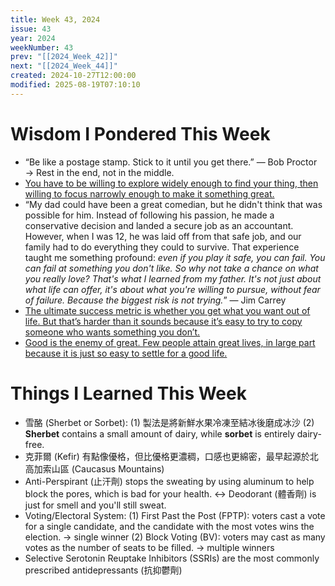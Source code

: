 ```yaml
---
title: Week 43, 2024
issue: 43
year: 2024
weekNumber: 43
prev: "[[2024_Week_42]]"
next: "[[2024_Week_44]]"
created: 2024-10-27T12:00:00
modified: 2025-08-19T07:10:10
---
```


# Wisdom I Pondered This Week

* “Be like a postage stamp. Stick to it until you get there.” — Bob Proctor → Rest in the end, not in the middle.
* [You have to be willing to explore widely enough to find your thing, then willing to focus narrowly enough to make it something great.](https://jamesclear.com/3-2-1/october-10-2024)
* “My dad could have been a great comedian, but he didn't think that was possible for him. Instead of following his passion, he made a conservative decision and landed a secure job as an accountant. However, when I was 12, he was laid off from that safe job, and our family had to do everything they could to survive. That experience taught me something profound: _even if you play it safe, you can fail. You can fail at something you don't like. So why not take a chance on what you really love? That's what I learned from my father. It's not just about what life can offer, it's about what you're willing to pursue, without fear of failure. Because the biggest risk is not trying._” — Jim Carrey
* [The ultimate success metric is whether you get what you want out of life. But that’s harder than it sounds because it’s easy to try to copy someone who wants something you don’t.](https://collabfund.com/blog/your-way-is-the-only-way/)
* [Good is the enemy of great. Few people attain great lives, in large part because it is just so easy to settle for a good life.](https://www.goodreads.com/work/quotes/1094028-good-to-great-why-some-companies-make-the-leap-and-others-don-t)

# Things I Learned This Week

* 雪酪 (Sherbet or Sorbet): (1) 製法是將新鮮水果冷凍至結冰後磨成冰沙 (2) **Sherbet** contains a small amount of dairy, while **sorbet** is entirely dairy-free.
* 克菲爾 (Kefir) 有點像優格，但比優格更濃稠，口感也更綿密，最早起源於北高加索山區 (Caucasus Mountains)
* Anti-Perspirant (止汗劑) stops the sweating by using aluminum to help block the pores, which is bad for your health. ↔ Deodorant (體香劑) is just for smell and you'll still sweat.
* Voting/Electoral System: (1) First Past the Post (FPTP): voters cast a vote for a single candidate, and the candidate with the most votes wins the election. → single winner (2) Block Voting (BV): voters may cast as many votes as the number of seats to be filled. → multiple winners
* Selective Serotonin Reuptake Inhibitors (SSRIs) are the most commonly prescribed antidepressants (抗抑鬱劑)
